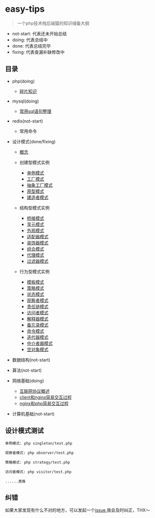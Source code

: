 # easy-tips

> 一个php技术栈后端猿的知识储备大纲

- not-start: 代表还未开始总结
- doing: 代表总结中
- done: 代表总结完毕
- fixing: 代表查漏补缺修改中

## 目录

- php(doing)

  - [碎片知识](https://github.com/TIGERB/easy-tips/blob/master/tips-2016.md#知识碎片)

- mysql(doing)

  - [常用sql语句整理](https://github.com/TIGERB/easy-tips/blob/master/sql.md)

- redis(not-start)

  - 常用命令

- 设计模式(done/fixing)

  - [概念](https://github.com/TIGERB/easy-tips/blob/master/tips-2016.md#设计模式)

  - 创建型模式实例

    - [单例模式](https://github.com/TIGERB/easy-tips/blob/master/singleton/test.php)
    - [工厂模式](https://github.com/TIGERB/easy-tips/blob/master/factory/test.php)
    - [抽象工厂模式](https://github.com/TIGERB/easy-tips/blob/master/factoryAbstract/test.php)
    - [原型模式](https://github.com/TIGERB/easy-tips/blob/master/prototype/test.php)
    - [建造者模式](https://github.com/TIGERB/easy-tips/blob/master/builder/test.php)

  - 结构型模式实例

    - [桥接模式](https://github.com/TIGERB/easy-tips/blob/master/bridge/test.php)
    - [享元模式](https://github.com/TIGERB/easy-tips/blob/master/flyweight/test.php)
    - [外观模式](https://github.com/TIGERB/easy-tips/blob/master/facade/test.php)
    - [适配器模式](https://github.com/TIGERB/easy-tips/blob/master/adapter/test.php)
    - [装饰器模式](https://github.com/TIGERB/easy-tips/blob/master/decorator/test.php)
    - [组合模式](https://github.com/TIGERB/easy-tips/blob/master/composite/test.php)
    - [代理模式](https://github.com/TIGERB/easy-tips/blob/master/proxy/test.php)
    - [过滤器模式](https://github.com/TIGERB/easy-tips/blob/master/filter/test.php)

  - 行为型模式实例

    - [模板模式](https://github.com/TIGERB/easy-tips/blob/master/template/test.php)
    - [策略模式](https://github.com/TIGERB/easy-tips/blob/master/strategy/test.php)
    - [状态模式](https://github.com/TIGERB/easy-tips/blob/master/state/test.php)
    - [观察者模式](https://github.com/TIGERB/easy-tips/blob/master/observer/test.php)
    - [责任链模式](https://github.com/TIGERB/easy-tips/blob/master/chainOfResponsibility/test.php)
    - [访问者模式](https://github.com/TIGERB/easy-tips/blob/master/visitor/test.php)
    - [解释器模式](https://github.com/TIGERB/easy-tips/blob/master/interpreter/test.php)
    - [备忘录模式](https://github.com/TIGERB/easy-tips/blob/master/memento/test.php)
    - [命令模式](https://github.com/TIGERB/easy-tips/blob/master/command/test.php)
    - [迭代器模式](https://github.com/TIGERB/easy-tips/blob/master/iterator/test.php)
    - [中介者器模式](https://github.com/TIGERB/easy-tips/blob/master/mediator/test.php)
    - [空对象模式](https://github.com/TIGERB/easy-tips/blob/master/nullObject/test.php)

- 数据结构(not-start)

- 算法(not-start)

- 网络基础(doing)

  - [互联网协议概述](https://github.com/TIGERB/easy-tips/blob/master/tips-2016.md#互联网协议)
  - [client和nginx简易交互过程](https://github.com/TIGERB/easy-tips/blob/master/tips-2016.md#client和nginx简易交互过程)
  - [nginx和php简易交互过程](https://github.com/TIGERB/easy-tips/blob/master/tips-2016.md#nginx和php简易交互过程)

- 计算机基础(not-start)



## 设计模式测试

```
单例模式: php singleton/test.php

观察者模式: php observer/test.php

策略模式: php strategy/test.php

访问者模式: php visitor/test.php

......类推
```

## 纠错

如果大家发现有什么不对的地方，可以发起一个[issue](https://github.com/TIGERB/easy-tips/issues),我会及时纠正，THX～
